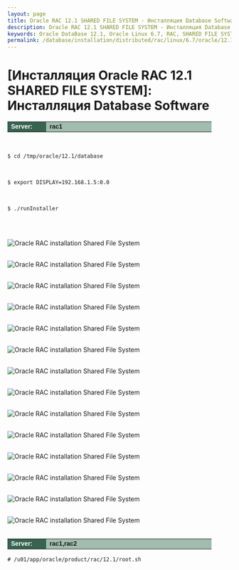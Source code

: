 ```yaml
---
layout: page
title: Oracle RAC 12.1 SHARED FILE SYSTEM - Инсталляция Database Software
description: Oracle RAC 12.1 SHARED FILE SYSTEM - Инсталляция Database Software
keywords: Oracle DataBase 12.1, Oracle Linux 6.7, RAC, SHARED FILE SYSTEM
permalink: /database/installation/distributed/rac/linux/6.7/oracle/12.1/shared-file-system/oracle-database-software-installation/
---
```


# [Инсталляция Oracle RAC 12.1 SHARED FILE SYSTEM]: Инсталляция Database Software

<table cellpadding="4" cellspacing="2" align="center" border="0" width="100%">
	<tr>
		<td style="color: rgb(255, 255, 255);" bgcolor="#386351" width="14%"><span style="font-family: Arial,Helvetica,sans-serif; font-size: 14px;"><strong>Server:</strong></span></td>
		<td height="20" bgcolor="#a2bcb1" width="60%"><span style="font-family: Arial,Helvetica,sans-serif; font-size: 14px;"><strong>rac1</strong></span></td>
	</tr>
</table>

<br/>

    $ cd /tmp/oracle/12.1/database

<br/>

    $ export DISPLAY=192.168.1.5:0.0

<br/>

    $ ./runInstaller

<br/><br/>

<img src="https://img.oracledba.net/images/docs/01-oracle-database/02-installation/03-oracle-database-installation/02-distributed/02-rac/linux/6.7/oracle/12.1/01-shared-file-system/02-oracle-database-software-installation/oracle-database-software-installation_01.png" border="0" alt="Oracle RAC installation Shared File System"><br/><br/>

<img src="https://img.oracledba.net/images/docs/01-oracle-database/02-installation/03-oracle-database-installation/02-distributed/02-rac/linux/6.7/oracle/12.1/01-shared-file-system/02-oracle-database-software-installation/oracle-database-software-installation_02.png" border="0" alt="Oracle RAC installation Shared File System"><br/><br/>

<img src="https://img.oracledba.net/images/docs/01-oracle-database/02-installation/03-oracle-database-installation/02-distributed/02-rac/linux/6.7/oracle/12.1/01-shared-file-system/02-oracle-database-software-installation/oracle-database-software-installation_03.png" border="0" alt="Oracle RAC installation Shared File System"><br/><br/>

<img src="https://img.oracledba.net/images/docs/01-oracle-database/02-installation/03-oracle-database-installation/02-distributed/02-rac/linux/6.7/oracle/12.1/01-shared-file-system/02-oracle-database-software-installation/oracle-database-software-installation_04.png" border="0" alt="Oracle RAC installation Shared File System"><br/><br/>

<img src="https://img.oracledba.net/images/docs/01-oracle-database/02-installation/03-oracle-database-installation/02-distributed/02-rac/linux/6.7/oracle/12.1/01-shared-file-system/02-oracle-database-software-installation/oracle-database-software-installation_05.png" border="0" alt="Oracle RAC installation Shared File System"><br/><br/>

<img src="https://img.oracledba.net/images/docs/01-oracle-database/02-installation/03-oracle-database-installation/02-distributed/02-rac/linux/6.7/oracle/12.1/01-shared-file-system/02-oracle-database-software-installation/oracle-database-software-installation_06.png" border="0" alt="Oracle RAC installation Shared File System"><br/><br/>

<img src="https://img.oracledba.net/images/docs/01-oracle-database/02-installation/03-oracle-database-installation/02-distributed/02-rac/linux/6.7/oracle/12.1/01-shared-file-system/02-oracle-database-software-installation/oracle-database-software-installation_07.png" border="0" alt="Oracle RAC installation Shared File System"><br/><br/>

<img src="https://img.oracledba.net/images/docs/01-oracle-database/02-installation/03-oracle-database-installation/02-distributed/02-rac/linux/6.7/oracle/12.1/01-shared-file-system/02-oracle-database-software-installation/oracle-database-software-installation_08.png" border="0" alt="Oracle RAC installation Shared File System"><br/><br/>

<img src="https://img.oracledba.net/images/docs/01-oracle-database/02-installation/03-oracle-database-installation/02-distributed/02-rac/linux/6.7/oracle/12.1/01-shared-file-system/02-oracle-database-software-installation/oracle-database-software-installation_09.png" border="0" alt="Oracle RAC installation Shared File System"><br/><br/>

<img src="https://img.oracledba.net/images/docs/01-oracle-database/02-installation/03-oracle-database-installation/02-distributed/02-rac/linux/6.7/oracle/12.1/01-shared-file-system/02-oracle-database-software-installation/oracle-database-software-installation_10.png" border="0" alt="Oracle RAC installation Shared File System"><br/><br/>

<img src="https://img.oracledba.net/images/docs/01-oracle-database/02-installation/03-oracle-database-installation/02-distributed/02-rac/linux/6.7/oracle/12.1/01-shared-file-system/02-oracle-database-software-installation/oracle-database-software-installation_11.png" border="0" alt="Oracle RAC installation Shared File System"><br/><br/>

<img src="https://img.oracledba.net/images/docs/01-oracle-database/02-installation/03-oracle-database-installation/02-distributed/02-rac/linux/6.7/oracle/12.1/01-shared-file-system/02-oracle-database-software-installation/oracle-database-software-installation_12.png" border="0" alt="Oracle RAC installation Shared File System"><br/><br/>

<img src="https://img.oracledba.net/images/docs/01-oracle-database/02-installation/03-oracle-database-installation/02-distributed/02-rac/linux/6.7/oracle/12.1/01-shared-file-system/02-oracle-database-software-installation/oracle-database-software-installation_13.png" border="0" alt="Oracle RAC installation Shared File System"><br/><br/>

<img src="https://img.oracledba.net/images/docs/01-oracle-database/02-installation/03-oracle-database-installation/02-distributed/02-rac/linux/6.7/oracle/12.1/01-shared-file-system/02-oracle-database-software-installation/oracle-database-software-installation_14.png" border="0" alt="Oracle RAC installation Shared File System"><br/><br/>

<table cellpadding="4" cellspacing="2" align="center" border="0" width="100%">
	<tr>
		<td style="color: rgb(255, 255, 255);" bgcolor="#386351" width="14%"><span style="font-family: Arial,Helvetica,sans-serif; font-size: 14px;"><strong>Server:</strong></span></td>
		<td height="20" bgcolor="#a2bcb1" width="60%"><span style="font-family: Arial,Helvetica,sans-serif; font-size: 14px;"><strong>rac1,rac2</strong></span></td>
	</tr>
</table>

    # /u01/app/oracle/product/rac/12.1/root.sh

